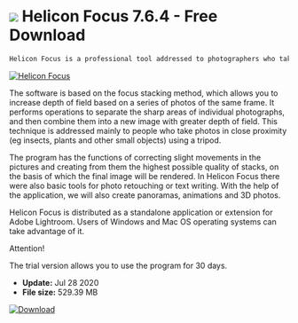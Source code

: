 # ![](https://cdn.softexe.net/static/icon/8/helicon-focus-8378.png) Helicon Focus 7.6.4 - Free Download

```sh
Helicon Focus is a professional tool addressed to photographers who take pictures in macro or microscopic technique. Nevertheless, it may also be used for processing other types of photographs (portraits, landscapes, architecture, etc.), enabling the user to sharpen and enhance the details of photographs on different plans of the frame.
```
[![Helicon Focus](https://gallery.dpcdn.pl/imgc/Tools/54324/g_-_420x350_1.5_-_x20140922163647_0.png)](https://softexe.net/win/multimedia/graphics-editors/helicon-focus:hcgh.html)

The software is based on the focus stacking method, which allows you to increase depth of field based on a series of photos of the same frame. It performs operations to separate the sharp areas of individual photographs, and then combine them into a new image with greater depth of field. This technique is addressed mainly to people who take photos in close proximity (eg insects, plants and other small objects) using a tripod.
 
 The program has the functions of correcting slight movements in the pictures and creating from them the highest possible quality of stacks, on the basis of which the final image will be rendered. In Helicon Focus there were also basic tools for photo retouching or text writing. With the help of the application, we will also create panoramas, animations and 3D photos.
 
 Helicon Focus is distributed as a standalone application or extension for Adobe Lightroom. Users of Windows and Mac OS operating systems can take advantage of it.
 
 Attention!
 
 The trial version allows you to use the program for 30 days.


- **Update:** Jul 28 2020
- **File size:** 529.39 MB

[![Download](https://cdn.softexe.net/static/img/download.png)](https://softexe.net/win/multimedia/graphics-editors/helicon-focus:hcgh.html)


